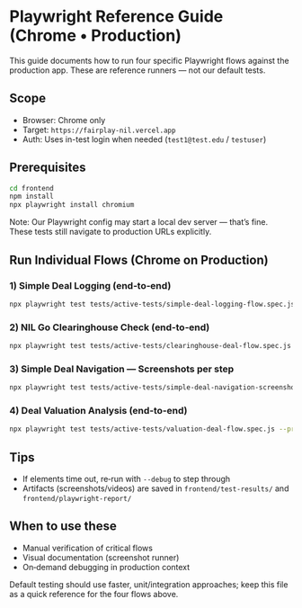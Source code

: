 # Playwright Reference Guide (Chrome • Production)

This guide documents how to run four specific Playwright flows against the production app. These are reference runners — not our default tests.

## Scope
- Browser: Chrome only
- Target: `https://fairplay-nil.vercel.app`
- Auth: Uses in-test login when needed (`test1@test.edu` / `testuser`)

## Prerequisites
```bash
cd frontend
npm install
npx playwright install chromium
```

Note: Our Playwright config may start a local dev server — that’s fine. These tests still navigate to production URLs explicitly.

## Run Individual Flows (Chrome on Production)

### 1) Simple Deal Logging (end‑to‑end)
```bash
npx playwright test tests/active-tests/simple-deal-logging-flow.spec.js --project=chromium --headed
```

### 2) NIL Go Clearinghouse Check (end‑to‑end)
```bash
npx playwright test tests/active-tests/clearinghouse-deal-flow.spec.js --project=chromium --headed
```

### 3) Simple Deal Navigation — Screenshots per step
```bash
npx playwright test tests/active-tests/simple-deal-navigation-screenshots.spec.js --project=chromium --headed
```

### 4) Deal Valuation Analysis (end‑to‑end)
```bash
npx playwright test tests/active-tests/valuation-deal-flow.spec.js --project=chromium --headed
```

## Tips
- If elements time out, re‑run with `--debug` to step through
- Artifacts (screenshots/videos) are saved in `frontend/test-results/` and `frontend/playwright-report/`

## When to use these
- Manual verification of critical flows
- Visual documentation (screenshot runner)
- On‑demand debugging in production context

Default testing should use faster, unit/integration approaches; keep this file as a quick reference for the four flows above.



